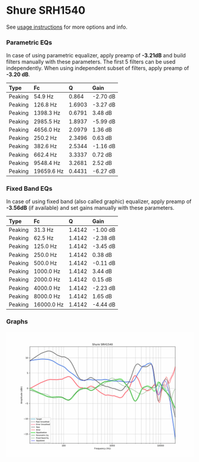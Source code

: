 # Shure SRH1540
See [usage instructions](https://github.com/jaakkopasanen/AutoEq#usage) for more options and info.

### Parametric EQs
In case of using parametric equalizer, apply preamp of **-3.21dB** and build filters manually
with these parameters. The first 5 filters can be used independently.
When using independent subset of filters, apply preamp of **-3.20 dB**.

| Type    | Fc         |      Q | Gain     |
|:--------|:-----------|:-------|:---------|
| Peaking | 54.9 Hz    | 0.864  | -2.70 dB |
| Peaking | 126.8 Hz   | 1.6903 | -3.27 dB |
| Peaking | 1398.3 Hz  | 0.6791 | 3.48 dB  |
| Peaking | 2985.5 Hz  | 1.8937 | -5.99 dB |
| Peaking | 4656.0 Hz  | 2.0979 | 1.36 dB  |
| Peaking | 250.2 Hz   | 2.3496 | 0.63 dB  |
| Peaking | 382.6 Hz   | 2.5344 | -1.16 dB |
| Peaking | 662.4 Hz   | 3.3337 | 0.72 dB  |
| Peaking | 9548.4 Hz  | 3.2681 | 2.52 dB  |
| Peaking | 19659.6 Hz | 0.4431 | -6.27 dB |

### Fixed Band EQs
In case of using fixed band (also called graphic) equalizer, apply preamp of **-3.56dB**
(if available) and set gains manually with these parameters.

| Type    | Fc         |      Q | Gain     |
|:--------|:-----------|:-------|:---------|
| Peaking | 31.3 Hz    | 1.4142 | -1.00 dB |
| Peaking | 62.5 Hz    | 1.4142 | -2.38 dB |
| Peaking | 125.0 Hz   | 1.4142 | -3.45 dB |
| Peaking | 250.0 Hz   | 1.4142 | 0.38 dB  |
| Peaking | 500.0 Hz   | 1.4142 | -0.11 dB |
| Peaking | 1000.0 Hz  | 1.4142 | 3.44 dB  |
| Peaking | 2000.0 Hz  | 1.4142 | 0.15 dB  |
| Peaking | 4000.0 Hz  | 1.4142 | -2.23 dB |
| Peaking | 8000.0 Hz  | 1.4142 | 1.65 dB  |
| Peaking | 16000.0 Hz | 1.4142 | -4.44 dB |

### Graphs
![](./Shure%20SRH1540.png)